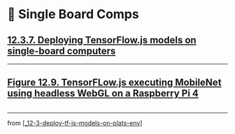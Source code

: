 # 💊 Single Board Comps

## [**12.3.7.** Deploying TensorFlow.js models on single-board computers](https://livebook.manning.com/book/deep-learning-with-javascript/chapter-12/220)

---

## [**Figure 12.9.** TensorFLow.js executing MobileNet using headless WebGL on a Raspberry Pi 4](https://livebook.manning.com/book/deep-learning-with-javascript/chapter-12/ch12fig09)

<img src="">

---

from [[_12-3-deploy-tf-js-models-on-plats-env]]

[//begin]: # "Autogenerated link references for markdown compatibility"
[_12-3-deploy-tf-js-models-on-plats-env]: _12-3-deploy-tf-js-models-on-plats-env.md "💊 Deploy TF.js Model on on Plats Env"
[//end]: # "Autogenerated link references"

